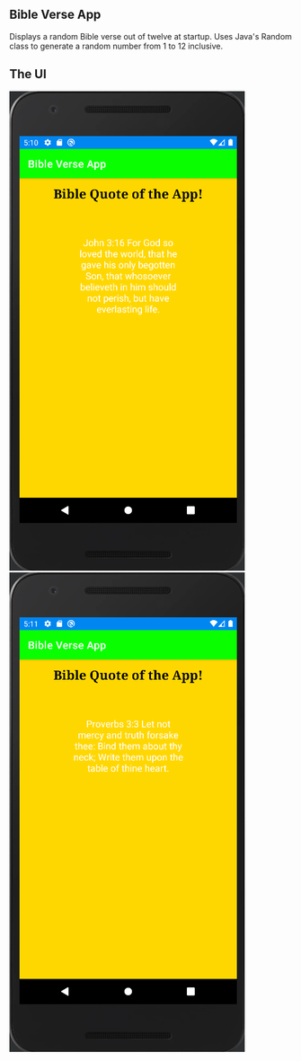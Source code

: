 ## Bible Verse App

Displays a random Bible verse out of twelve at startup. Uses Java's Random class to generate a random number from 1 to 12 inclusive.

## The UI
![UI 1](./ui1.png)
![UI 2](./ui2.png)
